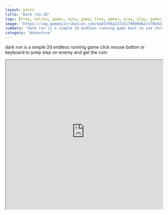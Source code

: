 ```yaml
---
layout: posts
title: "Dark run-2D"
tags: [free, online, games, oyna, game, free, games, play, play, games]
image: "https://img.gamedistribution.com/dad5746a13724179890d62c570e92a27.jpg"
summary: "dark run is a simple 2d endless running game best to use chrome to play click mouse button or keyboard to jump step on enemy and get the coin  free online games oyna game free games play play games"
category: "Adventure"
---
```


dark run is a simple 2d endless running game click mouse button or keyboard to jump step on enemy and get the coin

<iframe width="100%" height="480px;" src="https://html5.gamedistribution.com/dad5746a13724179890d62c570e92a27/"></iframe>